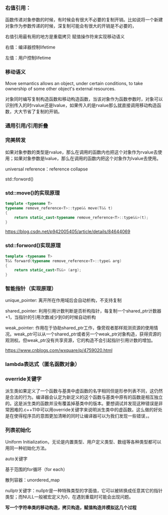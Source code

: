 ### 右值引用：

函数传递对象参数的时候，有时候会有很大不必要的复制开销。比如说将一个新建对象作为参数传递的时候，深复制可能会有很大的开销是不必要的，

右值引用最有用的地方是重载拷贝 赋值操作符来实现移动语义

右值：编译器控制lifetime

左值：用户控制lifetime

### 移动语义

Move semantics allows an object, under certain conditions, to take ownership of some other object's external resources.

对象同时编写复制构造函数和移动构造函数，当该对象作为函数参数时，对象可以识别传入的时rvalue还是lvalue，如果传入的是rvalue那么就直接调用移动构造函数，大大节省了复制的开销。



### 通用引用/引用折叠



### 完美转发

如果对象参数的类型是rvalue，那么在调用的函数内也把这个对象作为rvalue去使用；如果对象参数是lvalue，那么在调用的函数内把这个对象作为lvalue去使用。

universal reference：reference collapse

std::forword<T>()



 ### std::move()的实现原理

```cpp
template <typename T>
typename remove_reference<T>::type&& move(T&& t)
{
    return static_cast<typename remove_reference<T>::type&&>(t);
}
```

https://blog.csdn.net/p942005405/article/details/84644069



### std::forword()实现原理

```cpp
template <typename T>
T&& forward(typename remove_reference<T>::type& arg)
{
	return static_cast<T&&> (arg);
}
```



### 智能指针（实现原理）

unique_pointer: 离开所在作用域后会自动析构，不支持复制

shared_pointer: 利用引用计数判断是否析构指针，每复制一个shared_ptr计数器+1，当指针的引用次数减少到0的时候自动析构  

weak_pointer: 作用在于协助shared_ptr工作，像旁观者那样观测资源的使用情况。weak_ptr可以从一个shared_ptr或者另一个weak_ptr对象构造，获得资源的观测权。但weak_ptr没有共享资源，它的构造不会引起指针引用计数的增加。



https://www.cnblogs.com/wxquare/p/4759020.html



### lambda表达式（匿名函数对象）





### override关键字

派生类如果定义了一个函数与基类中虚函数的名字相同但是形参列表不同，这仍然是合法的行为。编译器会认定为新定义的这个函数与基类中原有的函数是相互独立的。这是派生类的函数并没有覆盖掉基类中的版本。要想调试并发现这种错误是非常困难的.c++11中可以用override关键字来说明派生类中的虚函数。这么做的好处是在使得程序员的意图更加清晰的同时让编译器可以为我们发现一些错误，。







### 列表初始化

Uniform Initialization，无论是内置类型、用户定义类型、数组等各种类型都可以用同一种初始化方法。



auto关键字

基于范围的for循环（for each）

散列容器：unordered_map

nullptr关键字：nullptr是一种特殊类型的字面值，它可以被转换成任意其它的指针类型；而NULL一般被宏定义为0，在遇到重载时可能会出现问题。



**写一个字符串类的移动构造，拷贝构造，赋值构造并模拟这几个过程**
